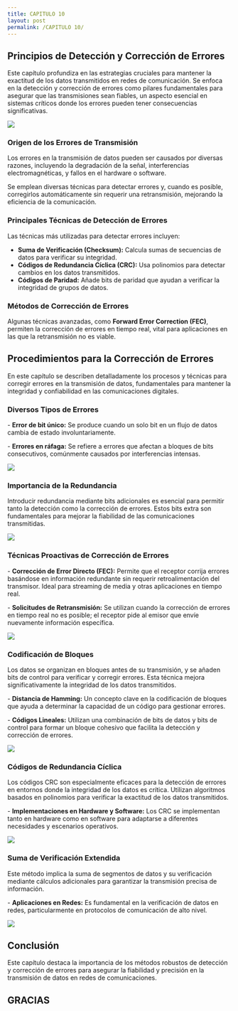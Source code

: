```yaml
---
title: CAPITULO 10
layout: post
permalink: /CAPITULO 10/
---
```

<section>
    <h2>Principios de Detección y Corrección de Errores</h2>
    <p>
        Este capítulo profundiza en las estrategias cruciales para mantener la exactitud de los datos transmitidos 
        en redes de comunicación. Se enfoca en la detección y corrección de errores como pilares fundamentales para 
        asegurar que las transmisiones sean fiables, un aspecto esencial en sistemas críticos donde los errores pueden 
        tener consecuencias significativas.
    </p>
</section>
<section>
    <img src="{{site.baseurl}}/images/1.png">
</section>

<section>
    <section>
        <h3>Origen de los Errores de Transmisión</h3>
        <p>
            Los errores en la transmisión de datos pueden ser causados por diversas razones, incluyendo la degradación 
            de la señal, interferencias electromagnéticas, y fallos en el hardware o software.
        </p>
        <p>
            Se emplean diversas técnicas para detectar errores y, cuando es posible, corregirlos automáticamente 
            sin requerir una retransmisión, mejorando la eficiencia de la comunicación.
        </p>
    </section>
    <section>
        <h3>Principales Técnicas de Detección de Errores</h3>
        <p>
            Las técnicas más utilizadas para detectar errores incluyen:
            <ul>
                <li><strong>Suma de Verificación (Checksum):</strong> Calcula sumas de secuencias de datos para verificar su integridad.</li>
                <li><strong>Códigos de Redundancia Cíclica (CRC):</strong> Usa polinomios para detectar cambios en los datos transmitidos.</li>
                <li><strong>Códigos de Paridad:</strong> Añade bits de paridad que ayudan a verificar la integridad de grupos de datos.</li>
            </ul>
        </p>
    </section>
    <section>
        <h3>Métodos de Corrección de Errores</h3>
        <p>
            Algunas técnicas avanzadas, como <strong>Forward Error Correction (FEC)</strong>, permiten la corrección de errores 
            en tiempo real, vital para aplicaciones en las que la retransmisión no es viable.
        </p>
    </section>
</section>

<section>
    <h2>Procedimientos para la Corrección de Errores</h2>
    <p>
        En este capítulo se describen detalladamente los procesos y técnicas para corregir errores en la transmisión de datos, 
        fundamentales para mantener la integridad y confiabilidad en las comunicaciones digitales.
    </p>
</section>

<section>
    <section>
        <h3>Diversos Tipos de Errores</h3>
        <p>
            - <strong>Error de bit único:</strong> Se produce cuando un solo bit en un flujo de datos cambia de estado involuntariamente.
        </p>
        <p>
            - <strong>Errores en ráfaga:</strong> Se refiere a errores que afectan a bloques de bits consecutivos, comúnmente causados por interferencias intensas.
        </p>
    </section>

<section>
    <img src="{{site.baseurl}}/images/2.jpg">
</section>
    <section>
        <h3>Importancia de la Redundancia</h3>
        <p>
            Introducir redundancia mediante bits adicionales es esencial para permitir tanto la detección como la corrección de errores. 
            Estos bits extra son fundamentales para mejorar la fiabilidad de las comunicaciones transmitidas.
        </p>
    </section>
</section>
<section>
    <img src="{{site.baseurl}}/images/3.jpg">
</section>

<section>
    <section>
        <h3>Técnicas Proactivas de Corrección de Errores</h3>
        <p>
            - <strong>Corrección de Error Directo (FEC):</strong> Permite que el receptor corrija errores basándose en información redundante 
            sin requerir retroalimentación del transmisor. Ideal para streaming de media y otras aplicaciones en tiempo real.
        </p>
        <p>
            - <strong>Solicitudes de Retransmisión:</strong> Se utilizan cuando la corrección de errores en tiempo real no es posible; el receptor 
            pide al emisor que envíe nuevamente información específica.
        </p>
    </section>
<section>
    <img src="{{site.baseurl}}/images/4.jpg">
</section>
</section>

<section>
    <section>
        <h3>Codificación de Bloques</h3>
        <p>
            Los datos se organizan en bloques antes de su transmisión, y se añaden bits de control para verificar y corregir errores. 
            Esta técnica mejora significativamente la integridad de los datos transmitidos.
        </p>
        <p>
            - <strong>Distancia de Hamming:</strong> Un concepto clave en la codificación de bloques que ayuda a determinar la capacidad de un código para gestionar errores.
        </p>
        <p>
            - <strong>Códigos Lineales:</strong> Utilizan una combinación de bits de datos y bits de control para formar un bloque cohesivo que facilita la detección y corrección de errores.
        </p>
    </section>
<section>
    <img src="{{site.baseurl}}/images/5.jpg">
</section>
    <section>
        <h3>Códigos de Redundancia Cíclica</h3>
        <p>
            Los códigos CRC son especialmente eficaces para la detección de errores en entornos donde la integridad de los datos es crítica. Utilizan 
            algoritmos basados en polinomios para verificar la exactitud de los datos transmitidos.
        </p>
        <p>
            - <strong>Implementaciones en Hardware y Software:</strong> Los CRC se implementan tanto en hardware como en software para adaptarse a diferentes necesidades y escenarios operativos.
        </p>
    </section>
<section>
    <img src="{{site.baseurl}}/images/6.jpg">
</section>
</section>

<section>
    <section>
        <h3>Suma de Verificación Extendida</h3>
        <p>
            Este método implica la suma de segmentos de datos y su verificación mediante cálculos adicionales para garantizar la transmisión precisa de información.
        </p>
        <p>
            - <strong>Aplicaciones en Redes:</strong> Es fundamental en la verificación de datos en redes, particularmente en protocolos de comunicación de alto nivel.
        </p>
    </section>
    <section>
    <img src="{{site.baseurl}}/images/7.jpg">
    </section>
</section>

<section>
    <h2>Conclusión</h2>
    <p>
        Este capítulo destaca la importancia de los métodos robustos de detección y corrección de errores para asegurar la fiabilidad y precisión en la transmisión de datos en redes de comunicaciones.
    </p>
</section>

<section style="text-align: left;">
    <h1>GRACIAS</h1>
</section>
